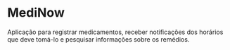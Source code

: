 # MediNow
Aplicação para registrar medicamentos, receber notificações dos horários que deve tomá-lo e pesquisar informações sobre os remédios.
